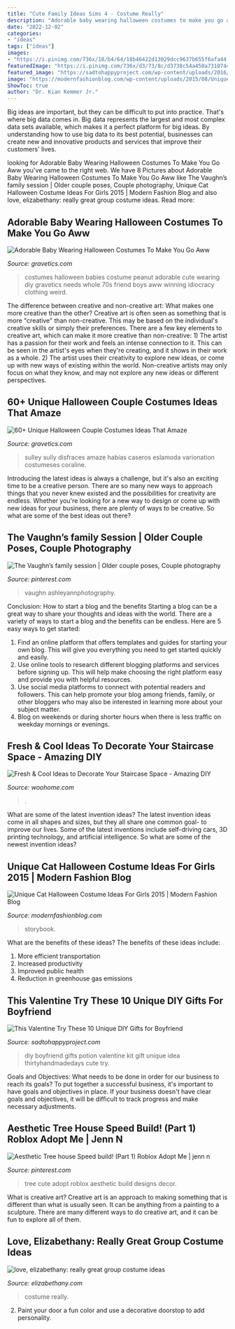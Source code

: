 ```yaml
---
title: "Cute Family Ideas Sims 4 - Costume Really"
description: "Adorable baby wearing halloween costumes to make you go aww"
date: "2022-12-02"
categories:
- "ideas"
tags: ["ideas"]
images:
- "https://i.pinimg.com/736x/18/b4/64/18b46422d13029dcc9637b655f6afa44.jpg"
featuredImage: "https://i.pinimg.com/736x/d3/73/8c/d3738c54a450a7310744d9080e4f521f--picture-poses-photo-poses.jpg"
featured_image: "https://sadtohappyproject.com/wp-content/uploads/2016/01/diy-gifts-for-boyfriend-8.jpg"
image: "https://modernfashionblog.com/wp-content/uploads/2015/08/Unique-Cat-Halloween-Costume-Ideas-For-Girls-2015-4-216x300.jpg"
ShowToc: true
author: "Dr. Kian Kemmer Jr."
---
```



Big ideas are important, but they can be difficult to put into practice. That's where big data comes in. Big data represents the largest and most complex data sets available, which makes it a perfect platform for big ideas. By understanding how to use big data to its best potential, businesses can create new and innovative products and services that improve their customers' lives.

	

		
looking for Adorable Baby Wearing Halloween Costumes To Make You Go Aww you've came to the right web. We have 8 Pictures about Adorable Baby Wearing Halloween Costumes To Make You Go Aww like The Vaughn’s family session | Older couple poses, Couple photography, Unique Cat Halloween Costume Ideas For Girls 2015 | Modern Fashion Blog and also love, elizabethany: really great group costume ideas. Read more:
		
    
## Adorable Baby Wearing Halloween Costumes To Make You Go Aww

<img loading=lazy src="https://www.gravetics.com/wp-content/uploads/2017/07/Peanut-girl.jpg" onerror="this.onerror=null;this.src='https://tse2.mm.bing.net/th?id=OIP.UaD6WWyxIKAHEIPLO4Tl1QHaLH&amp;pid=15.1';" alt="Adorable Baby Wearing Halloween Costumes To Make You Go Aww">

_Source: gravetics.com_

>costumes halloween babies costume peanut adorable cute wearing diy gravetics needs whole 70s friend boys aww winning idiocracy clothing weird. 

	

The difference between creative and non-creative art: What makes one more creative than the other?
Creative art is often seen as something that is more "creative" than non-creative. This may be based on the individual's creative skills or simply their preferences. There are a few key elements to creative art, which can make it more creative than non-creative: 1) The artist has a passion for their work and feels an intense connection to it. This can be seen in the artist's eyes when they're creating, and it shows in their work as a whole. 2) The artist uses their creativity to explore new ideas, or come up with new ways of existing within the world. Non-creative artists may only focus on what they know, and may not explore any new ideas or different perspectives.

    
## 60+ Unique Halloween Couple Costumes Ideas That Amaze

<img loading=lazy src="https://www.gravetics.com/wp-content/uploads/2017/07/Boo-and-Sulley-Monsters-Inc.-costume.jpg" onerror="this.onerror=null;this.src='https://tse2.mm.bing.net/th?id=OIP.30qjeFQK0bjYYgY9i_df2gDfEX&amp;pid=15.1';" alt="60+ Unique Halloween Couple Costumes Ideas That Amaze">

_Source: gravetics.com_

>sulley sully disfraces amaze habías caseros eslamoda varionation costumeses coraline. 

	

Introducing the latest ideas is always a challenge, but it's also an exciting time to be a creative person. There are so many new ways to approach things that you never knew existed and the possibilities for creativity are endless. Whether you're looking for a new way to design or come up with new ideas for your business, there are plenty of ways to be creative. So what are some of the best ideas out there?

    
## The Vaughn’s family Session | Older Couple Poses, Couple Photography

<img loading=lazy src="https://i.pinimg.com/736x/d3/73/8c/d3738c54a450a7310744d9080e4f521f--picture-poses-photo-poses.jpg" onerror="this.onerror=null;this.src='https://tse1.mm.bing.net/th?id=OIP.VqcFUA855kpaQORpy0hcmQHaLH&amp;pid=15.1';" alt="The Vaughn’s family session | Older couple poses, Couple photography">

_Source: pinterest.com_

>vaughn ashleyannphotography. 

	

Conclusion: How to start a blog and the benefits
Starting a blog can be a great way to share your thoughts and ideas with the world. There are a variety of ways to start a blog and the benefits can be endless. Here are 5 easy ways to get started:
1. Find an online platform that offers templates and guides for starting your own blog. This will give you everything you need to get started quickly and easily.
2. Use online tools to research different blogging platforms and services before signing up. This will help make choosing the right platform easy and provide you with helpful resources.
3. Use social media platforms to connect with potential readers and followers. This can help promote your blog among friends, family, or other bloggers who may also be interested in learning more about your subject matter.
4. Blog on weekends or during shorter hours when there is less traffic on weekday mornings or evenings.

    
## Fresh &amp; Cool Ideas To Decorate Your Staircase Space - Amazing DIY

<img loading=lazy src="https://www.woohome.com/wp-content/uploads/2016/10/need-ideas-to-decorate-staircase-space-6.jpg" onerror="this.onerror=null;this.src='https://tse2.mm.bing.net/th?id=OIP.TRX4oTO_jZ-a7h9FxgibrgHaLH&amp;pid=15.1';" alt="Fresh &amp; Cool Ideas to Decorate Your Staircase Space - Amazing DIY">

_Source: woohome.com_

>. 

	

What are some of the latest invention ideas?
The latest invention ideas come in all shapes and sizes, but they all share one common goal- to improve our lives. Some of the latest inventions include self-driving cars, 3D printing technology, and artificial intelligence. So what are some of the newest invention ideas?

    
## Unique Cat Halloween Costume Ideas For Girls 2015 | Modern Fashion Blog

<img loading=lazy src="https://modernfashionblog.com/wp-content/uploads/2015/08/Unique-Cat-Halloween-Costume-Ideas-For-Girls-2015-4-216x300.jpg" onerror="this.onerror=null;this.src='https://tse3.mm.bing.net/th?id=OIP.9rZjemopq4kdanu5g8sZ3QAAAA&amp;pid=15.1';" alt="Unique Cat Halloween Costume Ideas For Girls 2015 | Modern Fashion Blog">

_Source: modernfashionblog.com_

>storybook. 

	

What are the benefits of these ideas?
The benefits of these ideas include: 
1. More efficient transportation 
2. Increased productivity 
3. Improved public health 
4. Reduction in greenhouse gas emissions 

    
## This Valentine Try These 10 Unique DIY Gifts For Boyfriend

<img loading=lazy src="https://sadtohappyproject.com/wp-content/uploads/2016/01/diy-gifts-for-boyfriend-8.jpg" onerror="this.onerror=null;this.src='https://tse2.mm.bing.net/th?id=OIP.TEfm5pgpGo5rL7eIgBEPggHaLH&amp;pid=15.1';" alt="This Valentine Try These 10 Unique DIY Gifts for Boyfriend">

_Source: sadtohappyproject.com_

>diy boyfriend gifts potion valentine kit gift unique idea thirtyhandmadedays cute try. 

	

Goals and Objectives: What needs to be done in order for our business to reach its goals?
To put together a successful business, it's important to have goals and objectives in place. If your business doesn't have clear goals and objectives, it will be difficult to track progress and make necessary adjustments.

    
## Aesthetic Tree House Speed Build! (Part 1) Roblox Adopt Me | Jenn N

<img loading=lazy src="https://i.pinimg.com/736x/18/b4/64/18b46422d13029dcc9637b655f6afa44.jpg" onerror="this.onerror=null;this.src='https://tse3.mm.bing.net/th?id=OIP.D_fB8G-kWh60-0rdS5ESvQHaEK&amp;pid=15.1';" alt="Aesthetic Tree house Speed build! (Part 1) Roblox Adopt Me | jenn n">

_Source: pinterest.com_

>tree cute adopt roblox aesthetic build designs decor. 

	

What is creative art?
Creative art is an approach to making something that is different than what is usually seen. It can be anything from a painting to a sculpture. There are many different ways to do creative art, and it can be fun to explore all of them.

    
## Love, Elizabethany: Really Great Group Costume Ideas

<img loading=lazy src="http://2.bp.blogspot.com/_R28BTOUsLvQ/TMm_IW0pFBI/AAAAAAAAHiI/3v5L9mr73cQ/s400/costume2.jpg" onerror="this.onerror=null;this.src='https://tse4.mm.bing.net/th?id=OIP.7wav1rDYB7MRYlEXwMQDOgAAAA&amp;pid=15.1';" alt="love, elizabethany: really great group costume ideas">

_Source: elizabethany.com_

>costume really. 

	

2. Paint your door a fun color and use a decorative doorstop to add personality.

